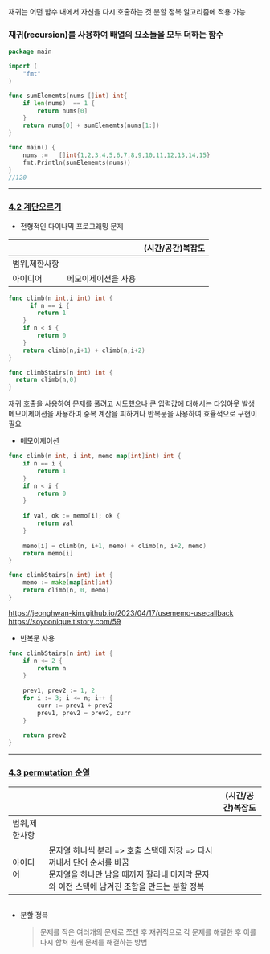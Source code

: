 

재귀는 어떤 함수 내에서 자신을 다시 호출하는 것
분할 정복 알고리즘에 적용 가능


### 재귀(recursion)를 사용하여 배열의 요소들을 모두 더하는 함수

```go
package main

import (
	"fmt"
)

func sumElememts(nums []int) int{
	if len(nums)  == 1 {
		return nums[0]
	}
	return nums[0] + sumElememts(nums[1:])
}

func main() {
	nums :=   []int{1,2,3,4,5,6,7,8,9,10,11,12,13,14,15}
	fmt.Println(sumElememts(nums))
}
//120
```

___
### [4.2 계단오르기](https://leetcode.com/problems/climbing-stairs/)
*  전형적인 다이나믹 프로그래밍 문제

|                |                          |(시간/공간)복잡도                    |
|:----------------|-------------------------------|--------------------------|
|범위,제한사항|    |  |
|아이디어| 메모이제이션을 사용 |  |

```go
func climb(n int,i int) int {
	  if n == i {
        return 1 
    }
    if n < i {
        return 0 
    }
    return climb(n,i+1) + climb(n,i+2) 
}

func climbStairs(n int) int {
  return climb(n,0)
} 
```
재귀 호출을 사용하여 문제를 풀려고 시도했으나
큰 입력값에 대해서는 타임아웃 발생
메모이제이션을 사용하여 중복 계산을 피하거나 반복문을 사용하여 효율적으로 구현이 필요
* 메모이제이션
```go
func climb(n int, i int, memo map[int]int) int {
    if n == i {
        return 1
    }
    if n < i {
        return 0
    }
    
    if val, ok := memo[i]; ok {
        return val
    }
    
    memo[i] = climb(n, i+1, memo) + climb(n, i+2, memo)
    return memo[i]
}

func climbStairs(n int) int {
    memo := make(map[int]int)
    return climb(n, 0, memo)
}

```
https://jeonghwan-kim.github.io/2023/04/17/usememo-usecallback
https://soyoonique.tistory.com/59

* 반복문 사용
```go
func climbStairs(n int) int {
    if n <= 2 {
        return n
    }
    
    prev1, prev2 := 1, 2
    for i := 3; i <= n; i++ {
        curr := prev1 + prev2
        prev1, prev2 = prev2, curr
    }
    
    return prev2
}

```

___
### [4.3 permutation 순열](https://leetcode.com/problems/permutations/)

|                |                          |(시간/공간)복잡도                    |
|:----------------|-------------------------------|--------------------------|
|범위,제한사항|    |  |
|아이디어|문자열 하나씩 분리 => 호출 스택에 저장 => 다시 꺼내서 단어 순서를 바꿈 <br/> 문자열을 하나만 남을 때까지 잘라내 마지막 문자와 이전 스택에 남겨진 조합을 만드는 분할 정복 |  |

```go

```
* 분할 정복
  > 문제를 작은 여러개의 문제로 쪼갠 후 재귀적으로 각 문제를 해결한 후 이를 다시 합쳐 원래 문제를 해결하는 방법